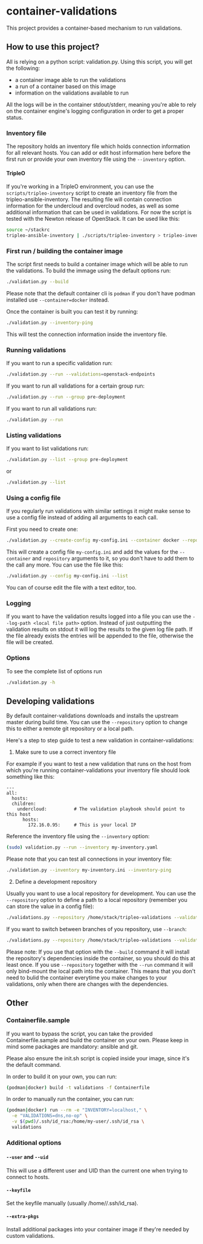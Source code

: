 # container-validations

This project provides a container-based mechanism to run validations.


## How to use this project?

All is relying on a python script: validation.py. Using this script, you will
get the following:
- a container image able to run the validations
- a run of a container based on this image
- information on the validations available to run

All the logs will be in the container stdout/stderr, meaning you're able
to rely on the container engine's logging configuration in order to get a proper
status.


### Inventory file

The repository holds an inventory file which holds connection information for
all relevant hosts. You can add or edit host information here before the first
run or provide your own inventory file using the `--inventory` option.


#### TripleO

If you're working in a TripleO environment, you can use the
`scripts/tripleo-inventory` script to create an inventory file from the
tripleo-ansible-inventory. The resulting file will contain connection
information for the undercloud and overcloud nodes, as well as some additional
information that can be used in validations. For now the script is tested with
the Newton release of OpenStack. It can be used like this:

```Bash
source ~/stackrc
tripleo-ansible-inventory | ./scripts/tripleo-inventory > tripleo-inventory.yaml
```


### First run / building the container image

The script first needs to build a container image which will be able to run the
validations. To build the immage using the default options run:

```Bash
./validation.py --build
```

Please note that the default container cli is `podman` if you don't have podman
installed use `--container=docker` instead.

Once the container is built you can test it by running:
```Bash
./validation.py --inventory-ping
```

This will test the connection information inside the inventory file.


### Running validations

If you want to run a specific validation run:
```Bash
./validation.py --run --validations=openstack-endpoints
```

If you want to run all validations for a certain group run:
```Bash
./validation.py --run --group pre-deployment
```

If you want to run all validations run:
```Bash
./validation.py --run
```

### Listing validations

If you want to list validations run:
```Bash
./validation.py --list --group pre-deployment
```

or

```Bash
./validation.py --list
```

### Using a config file

If you regularly run validations with similar settings it might make sense to
use a config file instead of adding all arguments to each call.

First you need to create one:

```Bash
./validation.py --create-config my-config.ini --container docker --repository /home/stack/tripleo-validations
```

This will create a config file `my-config.ini` and add the values for the
`--container` and `repository` arguments to it, so you don't have to add them
to the call any more. You can use the file like this:

```Bash
./validation.py --config my-config.ini --list
```

You can of course edit the file with a text editor, too.


### Logging

If you want to have the validation results logged into a file you can use the `--log-path <local file path>` option. Instead of just outputting the validation results on stdout it will log the results to the given log file path. If the file already exists the entries will be appended to the file, otherwise the file will be created.


### Options

To see the complete list of options run
```Bash
./validation.py -h
```

## Developing validations

By default container-validations downloads and installs the upstream master
during build time. You can use the `--repository` option to change this to
either a remote git repository or a local path.

Here's a step to step guide to test a new validation in container-validations:

1. Make sure to use a correct inventory file

For example if you want to test a new validation that runs on the host from
which you're running container-validations your inventory file should look
something like this:

```
---
all:
  hosts:
  children:
    undercloud:          # The validation playbook should point to this host
      hosts:
        172.16.0.95:     # This is your local IP
```

Reference the inventory file using the `--inventory` option:

```Bash
(sudo) validation.py --run --inventory my-inventory.yaml
```

Please note that you can test all connections in your inventory file:

```Bash
./validation.py --inventory my-inventory.ini --inventory-ping
```


2. Define a development repository

Usually you want to use a local repository for development. You can use the
`--repository` option to define a path to a local repository (remember you can
store the value in a config file):

```Bash
./validations.py --repository /home/stack/tripleo-validations --validations my-validation
```

If you want to switch between branches of you repository, use `--branch`:

```Bash
./validations.py --repository /home/stack/tripleo-validations --validations my-validation --branch my-feature
```

Please note: If you use that option with the `--build` command it will install
the repository's dependencies inside the container, so you should do this at
least once. If you use `--repository` together with the `--run` command it will
only bind-mount the local path into the container. This means that you don't
need to bulid the container everytime you make changes to your validations,
only when there are changes with the dependencies.


## Other

### Containerfile.sample
If you want to bypass the script, you can take the provided
Containerfile.sample and build the container on your own. Please keep in mind
some packages are mandatory: ansible and git.

Please also ensure the init.sh script is copied inside your image, since it's
the default command.

In order to build it on your own, you can run:
```Bash
(podman|docker) build -t validations -f Containerfile
```

In order to manually run the container, you can run:
```Bash
(podman|docker) run --rm -e "INVENTORY=localhost," \
  -e "VALIDATIONS=dns,no-op" \
  -v $(pwd)/.ssh/id_rsa:/home/my-user/.ssh/id_rsa \
  validations
```

### Additional options

#### `--user` and `--uid`

This will use a different user and UID than the current one when trying to connect to
hosts.


#### `--keyfile`

Set the keyfile manually (usually /home/<current user>/.ssh/id_rsa).


#### `--extra-pkgs`

Install additional packages into your container image if they're needed by
custom validations.
